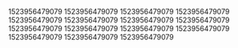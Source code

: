 1523956479079
1523956479079
1523956479079
1523956479079
1523956479079
1523956479079
1523956479079
1523956479079
1523956479079
1523956479079
1523956479079
1523956479079
1523956479079
1523956479079
1523956479079